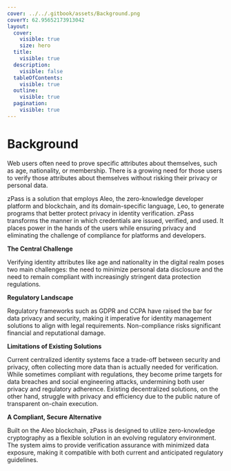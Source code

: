 ```yaml
---
cover: ../../.gitbook/assets/Background.png
coverY: 62.95652173913042
layout:
  cover:
    visible: true
    size: hero
  title:
    visible: true
  description:
    visible: false
  tableOfContents:
    visible: true
  outline:
    visible: true
  pagination:
    visible: true
---
```


# Background

Web users often need to prove specific attributes about themselves, such as age, nationality, or membership. There is a growing need for those users to verify those attributes about themselves without risking their privacy or personal data.

zPass is a solution that employs Aleo, the zero-knowledge developer platform and blockchain, and its domain-specific language, Leo, to generate programs that better protect privacy in identity verification. zPass transforms the manner in which credentials are issued, verified, and used. It places power in the hands of the users while ensuring privacy and eliminating the challenge of compliance for platforms and developers.

**The Central Challenge**

Verifying identity attributes like age and nationality in the digital realm poses two main challenges: the need to minimize personal data disclosure and the need to remain compliant with increasingly stringent data protection regulations.

**Regulatory Landscape**

Regulatory frameworks such as GDPR and CCPA have raised the bar for data privacy and security, making it imperative for identity management solutions to align with legal requirements. Non-compliance risks significant financial and reputational damage.

**Limitations of Existing Solutions**

Current centralized identity systems face a trade-off between security and privacy, often collecting more data than is actually needed for verification. While sometimes compliant with regulations, they become prime targets for data breaches and social engineering attacks, undermining both user privacy and regulatory adherence. Existing decentralized solutions, on the other hand, struggle with privacy and efficiency due to the public nature of transparent on-chain execution.

**A Compliant, Secure Alternative**

Built on the Aleo blockchain, zPass is designed to utilize zero-knowledge cryptography as a flexible solution in an evolving regulatory environment. The system aims to provide verification assurance with minimized data exposure, making it compatible with both current and anticipated regulatory guidelines.
